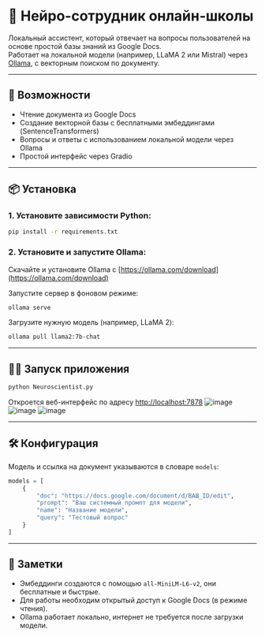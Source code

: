 # 🧠 Нейро-сотрудник онлайн-школы

Локальный ассистент, который отвечает на вопросы пользователей на основе простой базы знаний из Google Docs.  
Работает на локальной модели (например, LLaMA 2 или Mistral) через [Ollama](https://ollama.com), с векторным поиском по документу.

---

## 🚀 Возможности

- Чтение документа из Google Docs
- Создание векторной базы с бесплатными эмбеддингами (SentenceTransformers)
- Вопросы и ответы с использованием локальной модели через Ollama
- Простой интерфейс через Gradio

---

## 📦 Установка

### 1. Установите зависимости Python:

```bash
pip install -r requirements.txt
```

### 2. Установите и запустите Ollama:

Скачайте и установите Ollama с [https://ollama.com/download](https://ollama.com/download)

Запустите сервер в фоновом режиме:

```bash
ollama serve
```

Загрузите нужную модель (например, LLaMA 2):

```bash
ollama pull llama2:7b-chat
```

---

## 🧑‍🏫 Запуск приложения

```bash
python Neuroscientist.py
```

Откроется веб-интерфейс по адресу [http://localhost:7878](http://localhost:7878)
![image](https://github.com/user-attachments/assets/d45eeaba-0511-4534-b23a-5fef3a9744a7)
![image](https://github.com/user-attachments/assets/bf32d31f-5020-499e-8d92-961343d378ef)
![image](https://github.com/user-attachments/assets/237828f5-e8e4-4700-8864-93f3bc4698b3)

---

## 🛠 Конфигурация

Модель и ссылка на документ указываются в словаре `models`:

```python
models = [
    {
        "doc": "https://docs.google.com/document/d/ВАШ_ID/edit",
        "prompt": "Ваш системный промпт для модели",
        "name": "Название модели",
        "query": "Тестовый вопрос"
    }
]
```
---

## 🧩 Заметки

* Эмбеддинги создаются с помощью `all-MiniLM-L6-v2`, они бесплатные и быстрые.
* Для работы необходим открытый доступ к Google Docs (в режиме чтения).
* Ollama работает локально, интернет не требуется после загрузки модели.
